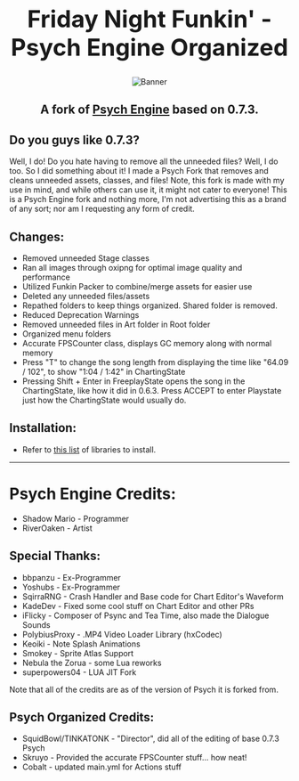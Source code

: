 <h1 align="center" style="font-size: 3em;">
  Friday Night Funkin' - Psych Engine Organized
</h1>
<p align="center">
  <img src="https://github.com/SquidBowl/PE-0.7.2-ORGANIZED/blob/main/art/banner.png" alt="Banner">
</p>
<h2 align="center">
  A fork of <a href="https://github.com/ShadowMario/">Psych Engine</a> based on 0.7.3.
</h2>



## Do you guys like 0.7.3?

Well, I do! Do you hate having to remove all the unneeded files? Well, I do too. So I did something about it! I made a Psych Fork that removes and cleans unneeded assets, classes, and files! Note, this fork is made with my use in mind, and while others can use it, it might not cater to everyone! This is a Psych Engine fork and nothing more, I'm not advertising this as a brand of any sort; nor am I requesting any form of credit.
## Changes:
* Removed unneeded Stage classes
* Ran all images through oxipng for optimal image quality and performance
* Utilized Funkin Packer to combine/merge assets for easier use
* Deleted any unneeded files/assets
* Repathed folders to keep things organized. Shared folder is removed.
* Reduced Deprecation Warnings
* Removed unneeded files in Art folder in Root folder
* Organized menu folders
* Accurate FPSCounter class, displays GC memory along with normal memory
* Press "T" to change the song length from displaying the time like "64.09 / 102", to show "1:04 / 1:42" in ChartingState
* Pressing Shift + Enter in FreeplayState opens the song in the ChartingState, like how it did in 0.6.3. Press ACCEPT to enter Playstate just how the ChartingState would usually do.
## Installation:
* Refer to [this list](https://github.com/ShadowMario/FNF-PsychEngine/wiki/Libraries-versions) of libraries to install.
_____________________________________
# Psych Engine Credits: 
* Shadow Mario - Programmer
* RiverOaken - Artist

## Special Thanks:
* bbpanzu - Ex-Programmer
* Yoshubs - Ex-Programmer
* SqirraRNG - Crash Handler and Base code for Chart Editor's Waveform
* KadeDev - Fixed some cool stuff on Chart Editor and other PRs
* iFlicky - Composer of Psync and Tea Time, also made the Dialogue Sounds
* PolybiusProxy - .MP4 Video Loader Library (hxCodec)
* Keoiki - Note Splash Animations
* Smokey - Sprite Atlas Support
* Nebula the Zorua - some Lua reworks
* superpowers04 - LUA JIT Fork

Note that all of the credits are as of the version of Psych it is forked from.

## Psych Organized Credits:
* SquidBowl/TINKATONK - "Director", did all of the editing of base 0.7.3 Psych
* Skruyo - Provided the accurate FPSCounter stuff... how neat!
* Cobalt - updated main.yml for Actions stuff 
